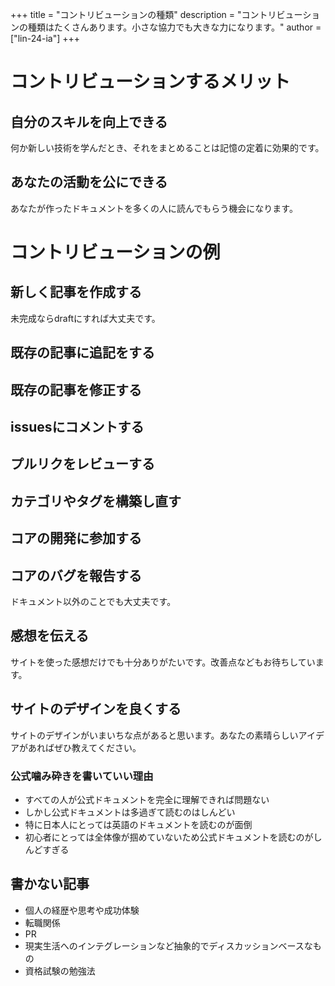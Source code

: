 +++
title = "コントリビューションの種類"
description = "コントリビューションの種類はたくさんあります。小さな協力でも大きな力になります。"
author = ["lin-24-ia"]
+++

# コントリビューションするメリット

## 自分のスキルを向上できる

何か新しい技術を学んだとき、それをまとめることは記憶の定着に効果的です。

## あなたの活動を公にできる

あなたが作ったドキュメントを多くの人に読んでもらう機会になります。

# コントリビューションの例

## 新しく記事を作成する

未完成ならdraftにすれば大丈夫です。

## 既存の記事に追記をする



## 既存の記事を修正する

## issuesにコメントする

## プルリクをレビューする


## カテゴリやタグを構築し直す

## コアの開発に参加する

## コアのバグを報告する

ドキュメント以外のことでも大丈夫です。

## 感想を伝える

サイトを使った感想だけでも十分ありがたいです。改善点などもお待ちしています。

## サイトのデザインを良くする

サイトのデザインがいまいちな点があると思います。あなたの素晴らしいアイデアがあればぜひ教えてください。

###  公式噛み砕きを書いていい理由

- すべての人が公式ドキュメントを完全に理解できれば問題ない
- しかし公式ドキュメントは多過ぎて読むのはしんどい
- 特に日本人にとっては英語のドキュメントを読むのが面倒
- 初心者にとっては全体像が掴めていないため公式ドキュメントを読むのがしんどすぎる

## 書かない記事

- 個人の経歴や思考や成功体験
- 転職関係
- PR
- 現実生活へのインテグレーションなど抽象的でディスカッションベースなもの
- 資格試験の勉強法